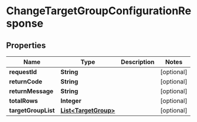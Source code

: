 
# ChangeTargetGroupConfigurationResponse

## Properties
Name | Type | Description | Notes
------------ | ------------- | ------------- | -------------
**requestId** | **String** |  |  [optional]
**returnCode** | **String** |  |  [optional]
**returnMessage** | **String** |  |  [optional]
**totalRows** | **Integer** |  |  [optional]
**targetGroupList** | [**List&lt;TargetGroup&gt;**](TargetGroup.md) |  |  [optional]



